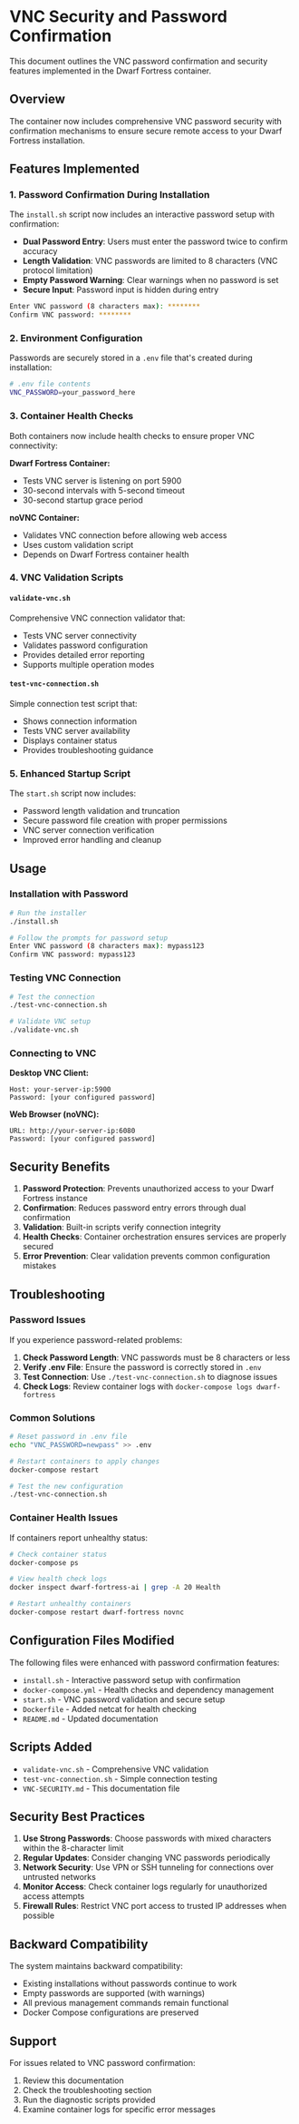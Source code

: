 # VNC Security and Password Confirmation

This document outlines the VNC password confirmation and security features implemented in the Dwarf Fortress container.

## Overview

The container now includes comprehensive VNC password security with confirmation mechanisms to ensure secure remote access to your Dwarf Fortress installation.

## Features Implemented

### 1. Password Confirmation During Installation

The `install.sh` script now includes an interactive password setup with confirmation:

- **Dual Password Entry**: Users must enter the password twice to confirm accuracy
- **Length Validation**: VNC passwords are limited to 8 characters (VNC protocol limitation)
- **Empty Password Warning**: Clear warnings when no password is set
- **Secure Input**: Password input is hidden during entry

```bash
Enter VNC password (8 characters max): ********
Confirm VNC password: ********
```

### 2. Environment Configuration

Passwords are securely stored in a `.env` file that's created during installation:

```bash
# .env file contents
VNC_PASSWORD=your_password_here
```

### 3. Container Health Checks

Both containers now include health checks to ensure proper VNC connectivity:

**Dwarf Fortress Container:**
- Tests VNC server is listening on port 5900
- 30-second intervals with 5-second timeout
- 30-second startup grace period

**noVNC Container:**
- Validates VNC connection before allowing web access
- Uses custom validation script
- Depends on Dwarf Fortress container health

### 4. VNC Validation Scripts

#### `validate-vnc.sh`
Comprehensive VNC connection validator that:
- Tests VNC server connectivity
- Validates password configuration
- Provides detailed error reporting
- Supports multiple operation modes

#### `test-vnc-connection.sh` 
Simple connection test script that:
- Shows connection information
- Tests VNC server availability
- Displays container status
- Provides troubleshooting guidance

### 5. Enhanced Startup Script

The `start.sh` script now includes:
- Password length validation and truncation
- Secure password file creation with proper permissions
- VNC server connection verification
- Improved error handling and cleanup

## Usage

### Installation with Password

```bash
# Run the installer
./install.sh

# Follow the prompts for password setup
Enter VNC password (8 characters max): mypass123
Confirm VNC password: mypass123
```

### Testing VNC Connection

```bash
# Test the connection
./test-vnc-connection.sh

# Validate VNC setup
./validate-vnc.sh
```

### Connecting to VNC

**Desktop VNC Client:**
```
Host: your-server-ip:5900
Password: [your configured password]
```

**Web Browser (noVNC):**
```
URL: http://your-server-ip:6080
Password: [your configured password]
```

## Security Benefits

1. **Password Protection**: Prevents unauthorized access to your Dwarf Fortress instance
2. **Confirmation**: Reduces password entry errors through dual confirmation
3. **Validation**: Built-in scripts verify connection integrity
4. **Health Checks**: Container orchestration ensures services are properly secured
5. **Error Prevention**: Clear validation prevents common configuration mistakes

## Troubleshooting

### Password Issues

If you experience password-related problems:

1. **Check Password Length**: VNC passwords must be 8 characters or less
2. **Verify .env File**: Ensure the password is correctly stored in `.env`
3. **Test Connection**: Use `./test-vnc-connection.sh` to diagnose issues
4. **Check Logs**: Review container logs with `docker-compose logs dwarf-fortress`

### Common Solutions

```bash
# Reset password in .env file
echo "VNC_PASSWORD=newpass" >> .env

# Restart containers to apply changes
docker-compose restart

# Test the new configuration
./test-vnc-connection.sh
```

### Container Health Issues

If containers report unhealthy status:

```bash
# Check container status
docker-compose ps

# View health check logs
docker inspect dwarf-fortress-ai | grep -A 20 Health

# Restart unhealthy containers
docker-compose restart dwarf-fortress novnc
```

## Configuration Files Modified

The following files were enhanced with password confirmation features:

- `install.sh` - Interactive password setup with confirmation
- `docker-compose.yml` - Health checks and dependency management
- `start.sh` - VNC password validation and secure setup
- `Dockerfile` - Added netcat for health checking
- `README.md` - Updated documentation

## Scripts Added

- `validate-vnc.sh` - Comprehensive VNC validation
- `test-vnc-connection.sh` - Simple connection testing
- `VNC-SECURITY.md` - This documentation file

## Security Best Practices

1. **Use Strong Passwords**: Choose passwords with mixed characters within the 8-character limit
2. **Regular Updates**: Consider changing VNC passwords periodically
3. **Network Security**: Use VPN or SSH tunneling for connections over untrusted networks
4. **Monitor Access**: Check container logs regularly for unauthorized access attempts
5. **Firewall Rules**: Restrict VNC port access to trusted IP addresses when possible

## Backward Compatibility

The system maintains backward compatibility:
- Existing installations without passwords continue to work
- Empty passwords are supported (with warnings)
- All previous management commands remain functional
- Docker Compose configurations are preserved

## Support

For issues related to VNC password confirmation:

1. Review this documentation
2. Check the troubleshooting section
3. Run the diagnostic scripts provided
4. Examine container logs for specific error messages
